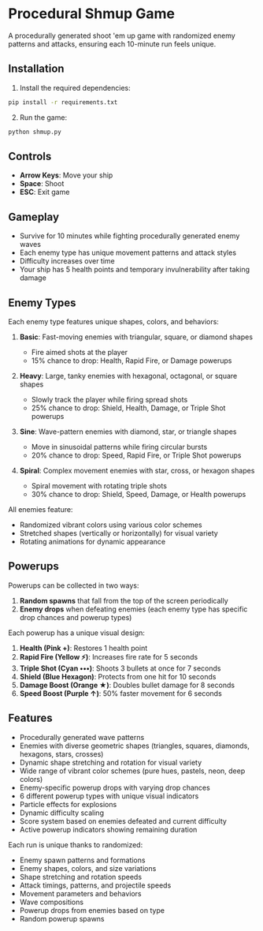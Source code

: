 # Procedural Shmup Game

A procedurally generated shoot 'em up game with randomized enemy patterns and attacks, ensuring each 10-minute run feels unique.

## Installation

1. Install the required dependencies:
```bash
pip install -r requirements.txt
```

2. Run the game:
```bash
python shmup.py
```

## Controls

- **Arrow Keys**: Move your ship
- **Space**: Shoot
- **ESC**: Exit game

## Gameplay

- Survive for 10 minutes while fighting procedurally generated enemy waves
- Each enemy type has unique movement patterns and attack styles
- Difficulty increases over time
- Your ship has 5 health points and temporary invulnerability after taking damage

## Enemy Types

Each enemy type features unique shapes, colors, and behaviors:

1. **Basic**: Fast-moving enemies with triangular, square, or diamond shapes
   - Fire aimed shots at the player
   - 15% chance to drop: Health, Rapid Fire, or Damage powerups

2. **Heavy**: Large, tanky enemies with hexagonal, octagonal, or square shapes
   - Slowly track the player while firing spread shots
   - 25% chance to drop: Shield, Health, Damage, or Triple Shot powerups

3. **Sine**: Wave-pattern enemies with diamond, star, or triangle shapes
   - Move in sinusoidal patterns while firing circular bursts
   - 20% chance to drop: Speed, Rapid Fire, or Triple Shot powerups

4. **Spiral**: Complex movement enemies with star, cross, or hexagon shapes
   - Spiral movement with rotating triple shots
   - 30% chance to drop: Shield, Speed, Damage, or Health powerups

All enemies feature:
- Randomized vibrant colors using various color schemes
- Stretched shapes (vertically or horizontally) for visual variety
- Rotating animations for dynamic appearance

## Powerups

Powerups can be collected in two ways:
1. **Random spawns** that fall from the top of the screen periodically
2. **Enemy drops** when defeating enemies (each enemy type has specific drop chances and powerup types)

Each powerup has a unique visual design:

1. **Health (Pink +)**: Restores 1 health point
2. **Rapid Fire (Yellow ⚡)**: Increases fire rate for 5 seconds
3. **Triple Shot (Cyan •••)**: Shoots 3 bullets at once for 7 seconds
4. **Shield (Blue Hexagon)**: Protects from one hit for 10 seconds
5. **Damage Boost (Orange ★)**: Doubles bullet damage for 8 seconds
6. **Speed Boost (Purple ↑)**: 50% faster movement for 6 seconds

## Features

- Procedurally generated wave patterns
- Enemies with diverse geometric shapes (triangles, squares, diamonds, hexagons, stars, crosses)
- Dynamic shape stretching and rotation for visual variety
- Wide range of vibrant color schemes (pure hues, pastels, neon, deep colors)
- Enemy-specific powerup drops with varying drop chances
- 6 different powerup types with unique visual indicators
- Particle effects for explosions
- Dynamic difficulty scaling
- Score system based on enemies defeated and current difficulty
- Active powerup indicators showing remaining duration

Each run is unique thanks to randomized:
- Enemy spawn patterns and formations
- Enemy shapes, colors, and size variations
- Shape stretching and rotation speeds
- Attack timings, patterns, and projectile speeds
- Movement parameters and behaviors
- Wave compositions
- Powerup drops from enemies based on type
- Random powerup spawns 